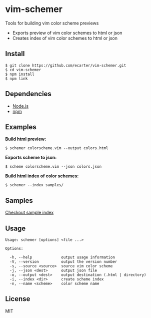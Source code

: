 # vim-schemer

Tools for building vim color scheme previews

* Exports preview of vim color schemes to html or json
* Creates index of vim color schemes to html or json

## Install

    $ git clone https://github.com/ecarter/vim-schemer.git
    $ cd vim-schemer
    $ npm install
    $ npm link

## Dependencies

* [Node.js](http://nodejs.org)
* [npm](http://npmjs.org)

## Examples

**Build html preview:**

    $ schemer colorscheme.vim --output colors.html

**Exports scheme to json:**

    $ scheme colorscheme.vim --json colors.json

**Build html index of color schemes:**

    $ schemer --index samples/

## Samples

[Checkout sample index](http://ecarter.github.com/vim-schemer/samples)

## Usage

    Usage: schemer [options] <file ...>

    Options:

      -h, --help             output usage information
      -V, --version          output the version number
      -s, --source <source>  source vim color scheme
      -j, --json <dest>      output json file
      -o, --output <dest>    output destination (.html | directory)
      -i, --index <dir>      create scheme index
      -n, --name <scheme>    color scheme name

## License

MIT

